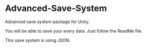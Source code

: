 # Advanced-Save-System
Advanced save system package for Unity.

You will be able to save your every data. Just follow the ReadMe file.

This save system is using JSON.
